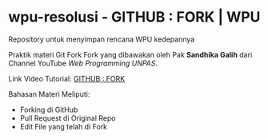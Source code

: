 # wpu-resolusi - GITHUB : FORK | WPU
Repository untuk menyimpan rencana WPU kedepannya

Praktik materi Git Fork Fork yang dibawakan oleh Pak **Sandhika Galih** dari Channel YouTube _Web Programming UNPAS_.

Link Video Tutorial: [GITHUB : FORK](https://www.youtube.com/watch?v=8rry2ncZmfg&list=PLFIM0718LjIVknj6sgsSceMqlq242-jNf&index=4&pp=iAQB)

Bahasan Materi Meliputi: 
- Forking di GitHub
- Pull Request di Original Repo
- Edit File yang telah di Fork
